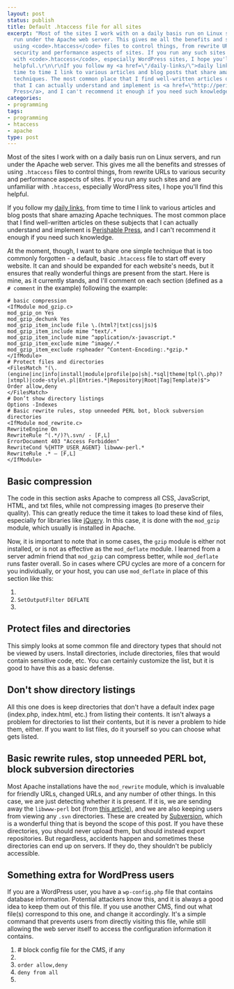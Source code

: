 ```yaml
---
layout: post
status: publish
title: Default .htaccess file for all sites
excerpt: "Most of the sites I work with on a daily basis run on Linux servers, and
  run under the Apache web server. This gives me all the benefits and stresses of
  using <code>.htaccess</code> files to control things, from rewrite URLs to various
  security and performance aspects of sites. If you run any such sites and are unfamiliar
  with <code>.htaccess</code>, especially WordPress sites, I hope you'll find this
  helpful.\r\n\r\nIf you follow my <a href=\"/daily-links/\">daily links</a>, from
  time to time I link to various articles and blog posts that share amazing Apache
  techniques. The most common place that I find well-written articles on these subjects
  that I can actually understand and implement is <a href=\"http://perishablepress.com/\">Perishable
  Press</a>, and I can't recommend it enough if you need such knowledge."
categories:
- programming
tags:
- programming
- htaccess
- apache
type: post
---
```

Most of the sites I work with on a daily basis run on Linux servers, and run under the Apache web server. This gives me all the benefits and stresses of using <code>.htaccess</code> files to control things, from rewrite URLs to various security and performance aspects of sites. If you run any such sites and are unfamiliar with <code>.htaccess</code>, especially WordPress sites, I hope you'll find this helpful.

If you follow my <a href="/daily-links/">daily links</a>, from time to time I link to various articles and blog posts that share amazing Apache techniques. The most common place that I find well-written articles on these subjects that I can actually understand and implement is <a href="http://perishablepress.com/">Perishable Press</a>, and I can't recommend it enough if you need such knowledge.

At the moment, though, I want to share one simple technique that is too commonly forgotten - a default, basic <code>.htaccess</code> file to start off every website. It can and should be expanded for each website's needs, but it ensures that really wonderful things are present from the start. Here is mine, as it currently stands, and I'll comment on each section (defined as a <code># comment</code> in the example) following the example:

~~~~ htaccess
# basic compression
<IfModule mod_gzip.c>
mod_gzip_on Yes
mod_gzip_dechunk Yes
mod_gzip_item_include file \.(html?|txt|css|js)$
mod_gzip_item_include mime ^text/.*
mod_gzip_item_include mime ^application/x-javascript.*
mod_gzip_item_exclude mime ^image/.*
mod_gzip_item_exclude rspheader ^Content-Encoding:.*gzip.*
</IfModule>
# Protect files and directories
<FilesMatch "(\.(engine|inc|info|install|module|profile|po|sh|.*sql|theme|tpl(\.php)? |xtmpl)|code-style\.pl|Entries.*|Repository|Root|Tag|Template)$">
Order allow,deny
</FilesMatch>
# Don’t show directory listings
Options -Indexes
# Basic rewrite rules, stop unneeded PERL bot, block subversion directories
<IfModule mod_rewrite.c>
RewriteEngine On
RewriteRule ^(.*/)?\.svn/ - [F,L]
ErrorDocument 403 "Access Forbidden"
RewriteCond %{HTTP_USER_AGENT} libwww-perl.*
RewriteRule .* – [F,L]
</IfModule>
~~~~

<h2>Basic compression</h2>
The code in this section asks Apache to compress all CSS, JavaScript, HTML, and txt files, while not compressing images (to preserve their quality). This can greatly reduce the time it takes to load these kind of files, especially for libraries like <a href="http://jquery.com/">jQuery</a>. In this case, it is done with the <code>mod_gzip</code> module, which usually is installed in Apache.

Now, it is important to note that in some cases, the <code>gzip</code> module is either not installed, or is not as effective as the <code>mod_deflate</code> module. I learned from a server admin friend that <code>mod_gzip</code> can compress better, while <code>mod_deflate</code> runs faster overall. So in cases where CPU cycles are more of a concern for you individually, or your host, you can use <code>mod_deflate</code> in place of this section like this:
<ol class="code">
<li><code><FilesMatch "\\.(js|css|html|htm|php|xml)$"></code></li>
<li class="tab1"><code>SetOutputFilter DEFLATE</code></li>
<li><code></FilesMatch></code></li>
</ol>
<h2>Protect files and directories</h2>
This simply looks at some common file and directory types that should not be viewed by users. Install directories, include directories, files that would contain sensitive code, etc. You can certainly customize the list, but it is good to have this as a basic defense.
<h2>Don't show directory listings</h2>
All this one does is keep directories that don't have a default index page (index.php, index.html, etc.) from listing their contents. It isn't always a problem for directories to list their contents, but it is never a problem to hide them, either. If you want to list files, do it yourself so you can choose what gets listed.
<h2>Basic rewrite rules, stop unneeded PERL bot, block subversion directories</h2>
Most Apache installations have the <code>mod_rewrite</code> module, which is invaluable for friendly URLs, changed URLs, and any number of other things. In this case, we are just detecting whether it is present. If it is, we are sending away the <code>libwww-perl</code> bot (from <a href="http://ocaoimh.ie/keep-the-libwww-perl-bad-guys-out/">this article</a>), and we are also keeping users from viewing any <code>.svn</code> directories. These are created by <a href="http://en.wikipedia.org/wiki/Subversion_%28software%29">Subversion</a>, which is a wonderful thing that is beyond the scope of this post. If you have these directories, you should never upload them, but should instead export repositories. But regardless, accidents happen and sometimes these directories can end up on servers. If they do, they shouldn't be publicly accessible.
<h2>Something extra for WordPress users</h2>
If you are a WordPress user, you have a <code>wp-config.php</code> file that contains database information. Potential attackers know this, and it is always a good idea to keep them out of this file. If you use another CMS, find out what file(s) correspond to this one, and change it accordingly. It's a simple command that prevents users from directly visiting this file, while still allowing the web server itself to access the configuration information it contains.
<ol class="code">
<li class="comment"># block config file for the CMS, if any</li>
<li><code><files wp-config.php></code></li>
<li class="tab1"><code>order allow,deny</code></li>
<li class="tab1"><code>deny from all</code></li>
<li><code></files></code></li>
</ol>
